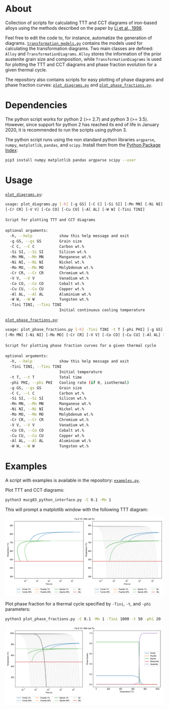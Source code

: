 # About

Collection of scripts for calculating TTT and CCT diagrams of iron-based alloys using the methods described on the paper by [Li et al., 1998](https://github.com/arthursn/transformation-diagrams/blob/master/literature/Li%20et%20al%2C%201998%20(MetTransB)%20%5BA%20Computational%20Model%20for%20the%20Prediction%20of%20Steel%20Hardenability%5D.pdf).

Feel free to edit the code to, for instance, automatize the generation of diagrams. [`transformation_models.py`](https://github.com/arthursn/transformation-diagrams/blob/master/transformation_models.py) contains the models used for calculating the transformation diagrams. Two main classes are defined: `Alloy` and `TransformationDiagrams`. `Alloy` stores the information of the prior austenite grain size and composition, while `TransformationDiagrams` is used for plotting the TTT and CCT diagrams and phase fraction evolution for a given thermal cycle.

The repository also contains scripts for easy plotting of phase diagrams and phase fraction curves: [`plot_diagrams.py`](https://github.com/arthursn/transformation-diagrams/blob/master/plot_diagrams.py) and [`plot_phase_fractions.py`](https://github.com/arthursn/transformation-diagrams/blob/master/plot_phase_fractions.py).

# Dependencies

The python script works for python 2 (>= 2.7) and python 3 (>= 3.5). However, since support for python 2 has reached its end of life in January 2020, it is recommended to run the scripts using python 3.

The python script runs using the non standard python libraries `argparse`, `numpy`, `matplotlib`, `pandas`, and `scipy`. Install them from the [Python Package Index](https://pypi.org/):

```bash
pip3 install numpy matplotlib pandas argparse scipy --user
```

# Usage

[`plot_diagrams.py`](https://github.com/arthursn/transformation-diagrams/blob/master/plot_diagrams.py):

```bash
usage: plot_diagrams.py [-h] [-g GS] [-C C] [-Si SI] [-Mn MN] [-Ni NI] [-Mo MO] 
[-Cr CR] [-V V] [-Co CO] [-Cu CU] [-Al AL] [-W W] [-Tini TINI]

Script for plotting TTT and CCT diagrams

optional arguments:
  -h, --help            show this help message and exit
  -g GS, --gs GS        Grain size
  -C C, --C C           Carbon wt.%
  -Si SI, --Si SI       Silicon wt.%
  -Mn MN, --Mn MN       Manganese wt.%
  -Ni NI, --Ni NI       Nickel wt.%
  -Mo MO, --Mo MO       Molybdenum wt.%
  -Cr CR, --Cr CR       Chromium wt.%
  -V V, --V V           Vanadium wt.%
  -Co CO, --Co CO       Cobalt wt.%
  -Cu CU, --Cu CU       Copper wt.%
  -Al AL, --Al AL       Aluminium wt.%
  -W W, --W W           Tungsten wt.%
  -Tini TINI, --Tini TINI
                        Initial continuous cooling temperature

```

[`plot_phase_fractions.py`](https://github.com/arthursn/transformation-diagrams/blob/master/plot_phase_fractions.py):

```bash
usage: plot_phase_fractions.py [-h] -Tini TINI -t T [-phi PHI] [-g GS] [-C C] [-Si SI] 
[-Mn MN] [-Ni NI] [-Mo MO] [-Cr CR] [-V V] [-Co CO] [-Cu CU] [-Al AL] [-W W]

Script for plotting phase fraction curves for a given thermal cycle

optional arguments:
  -h, --help            show this help message and exit
  -Tini TINI, --Tini TINI
                        Initial temperature
  -t T, --t T           Total time
  -phi PHI, --phi PHI   Cooling rate (if 0, isothermal)
  -g GS, --gs GS        Grain size
  -C C, --C C           Carbon wt.%
  -Si SI, --Si SI       Silicon wt.%
  -Mn MN, --Mn MN       Manganese wt.%
  -Ni NI, --Ni NI       Nickel wt.%
  -Mo MO, --Mo MO       Molybdenum wt.%
  -Cr CR, --Cr CR       Chromium wt.%
  -V V, --V V           Vanadium wt.%
  -Co CO, --Co CO       Cobalt wt.%
  -Cu CU, --Cu CU       Copper wt.%
  -Al AL, --Al AL       Aluminium wt.%
  -W W, --W W           Tungsten wt.%
```

# Examples

A script with examples is available in the repository: [`examples.py`](https://github.com/arthursn/transformation-diagrams/blob/master/examples.py).

Plot TTT and CCT diagrams:

```bash
python3 mucg83_python_interface.py -C 0.1 -Mn 1
```

This will prompt a matplotlib window with the following TTT diagram:

![Fe-1%Mn-0.1%Mn diagrams](img/Fe-1Mn-01C_diagrams.png)

Plot phase fraction for a thermal cycle specified by `-Tini`, `-t`, and `-phi` parameters:

```bash
python3 plot_phase_fractions.py -C 0.1 -Mn 1 -Tini 1000 -t 50 -phi 20
```

![Fe-1%Mn-0.1%Mn phase fraction](img/Fe-1Mn-01C_phase_fraction.png)
